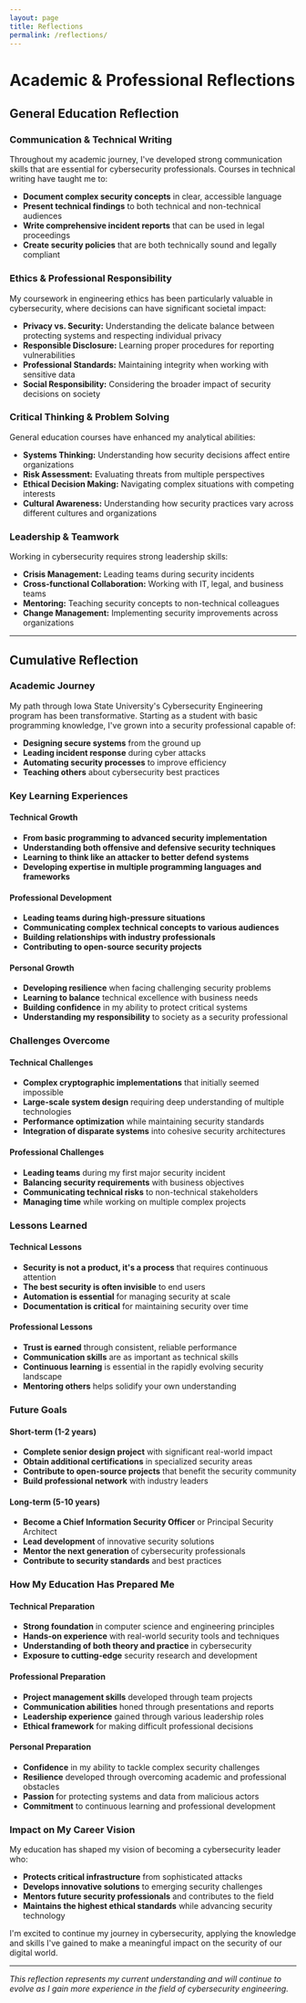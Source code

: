 ```yaml
---
layout: page
title: Reflections
permalink: /reflections/
---
```


# Academic & Professional Reflections

## General Education Reflection

### Communication & Technical Writing
Throughout my academic journey, I've developed strong communication skills that are essential for cybersecurity professionals. Courses in technical writing have taught me to:

- **Document complex security concepts** in clear, accessible language
- **Present technical findings** to both technical and non-technical audiences
- **Write comprehensive incident reports** that can be used in legal proceedings
- **Create security policies** that are both technically sound and legally compliant

### Ethics & Professional Responsibility
My coursework in engineering ethics has been particularly valuable in cybersecurity, where decisions can have significant societal impact:

- **Privacy vs. Security:** Understanding the delicate balance between protecting systems and respecting individual privacy
- **Responsible Disclosure:** Learning proper procedures for reporting vulnerabilities
- **Professional Standards:** Maintaining integrity when working with sensitive data
- **Social Responsibility:** Considering the broader impact of security decisions on society

### Critical Thinking & Problem Solving
General education courses have enhanced my analytical abilities:

- **Systems Thinking:** Understanding how security decisions affect entire organizations
- **Risk Assessment:** Evaluating threats from multiple perspectives
- **Ethical Decision Making:** Navigating complex situations with competing interests
- **Cultural Awareness:** Understanding how security practices vary across different cultures and organizations

### Leadership & Teamwork
Working in cybersecurity requires strong leadership skills:

- **Crisis Management:** Leading teams during security incidents
- **Cross-functional Collaboration:** Working with IT, legal, and business teams
- **Mentoring:** Teaching security concepts to non-technical colleagues
- **Change Management:** Implementing security improvements across organizations

---

## Cumulative Reflection

### Academic Journey
My path through Iowa State University's Cybersecurity Engineering program has been transformative. Starting as a student with basic programming knowledge, I've grown into a security professional capable of:

- **Designing secure systems** from the ground up
- **Leading incident response** during cyber attacks
- **Automating security processes** to improve efficiency
- **Teaching others** about cybersecurity best practices

### Key Learning Experiences

#### Technical Growth
- **From basic programming to advanced security implementation**
- **Understanding both offensive and defensive security techniques**
- **Learning to think like an attacker to better defend systems**
- **Developing expertise in multiple programming languages and frameworks**

#### Professional Development
- **Leading teams during high-pressure situations**
- **Communicating complex technical concepts to various audiences**
- **Building relationships with industry professionals**
- **Contributing to open-source security projects**

#### Personal Growth
- **Developing resilience** when facing challenging security problems
- **Learning to balance** technical excellence with business needs
- **Building confidence** in my ability to protect critical systems
- **Understanding my responsibility** to society as a security professional

### Challenges Overcome

#### Technical Challenges
- **Complex cryptographic implementations** that initially seemed impossible
- **Large-scale system design** requiring deep understanding of multiple technologies
- **Performance optimization** while maintaining security standards
- **Integration of disparate systems** into cohesive security architectures

#### Professional Challenges
- **Leading teams** during my first major security incident
- **Balancing security requirements** with business objectives
- **Communicating technical risks** to non-technical stakeholders
- **Managing time** while working on multiple complex projects

### Lessons Learned

#### Technical Lessons
- **Security is not a product, it's a process** that requires continuous attention
- **The best security is often invisible** to end users
- **Automation is essential** for managing security at scale
- **Documentation is critical** for maintaining security over time

#### Professional Lessons
- **Trust is earned** through consistent, reliable performance
- **Communication skills** are as important as technical skills
- **Continuous learning** is essential in the rapidly evolving security landscape
- **Mentoring others** helps solidify your own understanding

### Future Goals

#### Short-term (1-2 years)
- **Complete senior design project** with significant real-world impact
- **Obtain additional certifications** in specialized security areas
- **Contribute to open-source projects** that benefit the security community
- **Build professional network** with industry leaders

#### Long-term (5-10 years)
- **Become a Chief Information Security Officer** or Principal Security Architect
- **Lead development** of innovative security solutions
- **Mentor the next generation** of cybersecurity professionals
- **Contribute to security standards** and best practices

### How My Education Has Prepared Me

#### Technical Preparation
- **Strong foundation** in computer science and engineering principles
- **Hands-on experience** with real-world security tools and techniques
- **Understanding of both theory and practice** in cybersecurity
- **Exposure to cutting-edge** security research and development

#### Professional Preparation
- **Project management skills** developed through team projects
- **Communication abilities** honed through presentations and reports
- **Leadership experience** gained through various leadership roles
- **Ethical framework** for making difficult professional decisions

#### Personal Preparation
- **Confidence** in my ability to tackle complex security challenges
- **Resilience** developed through overcoming academic and professional obstacles
- **Passion** for protecting systems and data from malicious actors
- **Commitment** to continuous learning and professional development

### Impact on My Career Vision

My education has shaped my vision of becoming a cybersecurity leader who:

- **Protects critical infrastructure** from sophisticated attacks
- **Develops innovative solutions** to emerging security challenges
- **Mentors future security professionals** and contributes to the field
- **Maintains the highest ethical standards** while advancing security technology

I'm excited to continue my journey in cybersecurity, applying the knowledge and skills I've gained to make a meaningful impact on the security of our digital world.

---

*This reflection represents my current understanding and will continue to evolve as I gain more experience in the field of cybersecurity engineering.*
